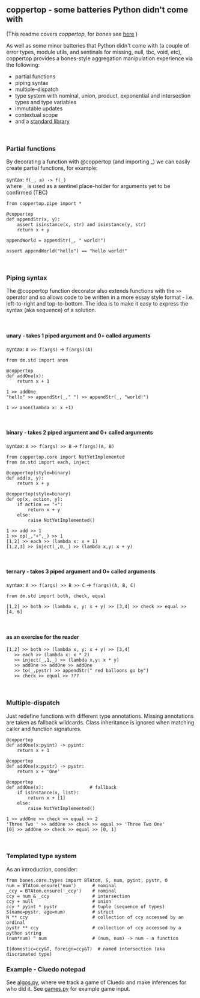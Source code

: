 ## coppertop - some batteries Python didn't come with

(This readme covers _coppertop_,  for _bones_ see [here](https://github.com/DangerMouseB/coppertop-bones/blob/main/src/bones/README.md)
)

As well as some minor batteries that Python didn't come with (a couple of error types, module utils, 
and sentinals for missing, null, tbc, void, etc), coppertop provides a bones-style aggregation 
manipulation experience via the following:

* partial functions
* piping syntax
* multiple-dispatch
* type system with nominal, union, product, exponential and intersection types and type variables
* immutable updates
* contextual scope
* and a [standard library](https://github.com/DangerMouseB/examples/tree/main/src/dm/dm/std)


<br>

### Partial functions

By decorating a function with @coppertop (and importing _) we can easily create partial functions, for example:

syntax: `f(_, a) -> f(_)`  \
where `_` is used as a sentinel place-holder for arguments yet to be confirmed (TBC)

```
from coppertop.pipe import *

@coppertop
def appendStr(x, y):
    assert isinstance(x, str) and isinstance(y, str)
    return x + y

appendWorld = appendStr(_, " world!")

assert appendWorld("hello") == "hello world!"
```

<br>


### Piping syntax

The @coppertop function decorator also extends functions with the `>>` operator
and so allows code to be written in a more essay style format - i.e. left-to-right and 
top-to-bottom. The idea is to make it easy to express the syntax (aka sequence) of a solution.


<br>

#### unary - takes 1 piped argument and 0+ called arguments

syntax: `A >> f(args)` -> `f(args)(A)`

```
from dm.std import anon

@coppertop
def addOne(x):
    return x + 1

1 >> addOne
"hello" >> appendStr(_," ") >> appendStr(_, "world!")

1 >> anon(lambda x: x +1)
```

<br>

#### binary - takes 2 piped argument and 0+ called arguments

syntax: `A >> f(args) >> B` -> `f(args)(A, B)`

```
from coppertop.core import NotYetImplemented
from dm.std import each, inject

@coppertop(style=binary)
def add(x, y):
    return x + y

@coppertop(style=binary)
def op(x, action, y):
    if action == "+":
        return x + y
    else:
        raise NotYetImplemented()

1 >> add >> 1
1 >> op(_,"+",_) >> 1
[1,2] >> each >> (lambda x: x + 1)
[1,2,3] >> inject(_,0,_) >> (lambda x,y: x + y)
```

<br>

#### ternary - takes 3 piped argument and 0+ called arguments

syntax: `A >> f(args) >> B >> C` -> `f(args)(A, B, C)`

```
from dm.std import both, check, equal

[1,2] >> both >> (lambda x, y: x + y) >> [3,4] >> check >> equal >> [4, 6]
```

<br> 

#### as an exercise for the reader
```
[1,2] >> both >> (lambda x, y: x + y) >> [3,4] 
   >> each >> (lambda x: x * 2)
   >> inject(_,1,_) >> (lambda x,y: x * y)
   >> addOne >> addOne >> addOne
   >> to(_,pystr) >> appendStr(" red balloons go by")
   >> check >> equal >> ???
```

<br>


### Multiple-dispatch

Just redefine functions with different type annotations. Missing annotations are taken as 
fallback wildcards. Class inheritance is ignored when matching caller and function signatures.

```
@coppertop
def addOne(x:pyint) -> pyint:
    return x + 1
    
@coppertop
def addOne(x:pystr) -> pystr:
    return x + 'One'
    
@coppertop
def addOne(x):                 # fallback
    if isinstance(x, list):
        return x + [1]
    else:
        raise NotYetImplemented()

1 >> addOne >> check >> equal >> 2
'Three Two ' >> addOne >> check >> equal >> 'Three Two One'
[0] >> addOne >> check >> equal >> [0, 1]
```

<br>


### Templated type system

As an introduction, consider:

```
from bones.core.types import BTAtom, S, num, pyint, pystr, O
num = BTAtom.ensure('num')      # nominal
_ccy = BTAtom.ensure('_ccy')    # nominal
ccy = num & _ccy                # intersection
ccy + null                      # union
ccy * pyint * pystr             # tuple (sequence of types)
S(name=pystr, age=num)          # struct
N ** ccy                        # collection of ccy accessed by an ordinal
pystr ** ccy                    # collection of ccy accessed by a python string
(num*num) ^ num                 # (num, num) -> num - a function

I(domestic=ccy&T, foreign=ccy&T)  # named intersection (aka discrimated type)
```


### Example - Cluedo notepad

See [algos.py](https://github.com/DangerMouseB/examples/blob/main/src/dm/dm/examples/cluedo/algos.py), where 
we track a game of Cluedo and make inferences for who did it. See [games.py](https://github.com/DangerMouseB/examples/blob/main/src/dm/dm/examples/cluedo/games.py) 
for example game input.
